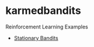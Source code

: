# karmedbandits
Reinforcement Learning Examples

- [Stationary Bandits](stationary_problem/Readme.md)
